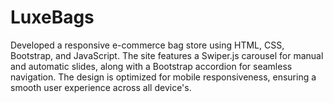 # LuxeBags
Developed a responsive e-commerce bag store using HTML, CSS, Bootstrap, and JavaScript. The site features a Swiper.js carousel for manual and automatic slides, along with a Bootstrap accordion for seamless navigation. The design is optimized for mobile responsiveness, ensuring a smooth user experience across all device's. 
